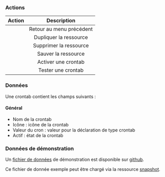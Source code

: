 ### Actions

| Action                                 | Description               |
| -------------------------------------- |:-------------------------:|
| <i class="fa fa-reply" aria-hidden="true"></i> | Retour au menu précédent  |
| <i class="fa fa-copy" aria-hidden="true"></i> | Dupliquer la ressource    |
| <i class="fa fa-trash" aria-hidden="true"></i>       | Supprimer la ressource    |
| <i class="fa fa-save" aria-hidden="true"></i>         | Sauver la ressource       |
| <i class="fa fa-play" aria-hidden="true"></i>   | Activer une crontab |
| <i class="fa fa-play-circle-o" aria-hidden="true"></i>  | Tester une crontab |

### Données

Une crontab contient les champs suivants :

#### Général

- Nom de la crontab
- Icône : icône de la crontab
- Valeur du cron : valeur pour la déclaration de type crontab
- Actif : état de la crontab

### Données de démonstration

Un [fichier de données](https://snap-ci.com/buildartifacts/green/52740/defaultPipeline/106/install/1/jarvis-core/jarvis-core-server/src/test/resources/sample.json?archived=true) de démonstration est disponible sur [github](https://github.com/yroffin/jarvis).

Ce fichier de donnée exemple peut être chargé via la ressource [snapshot](#/snapshots).

